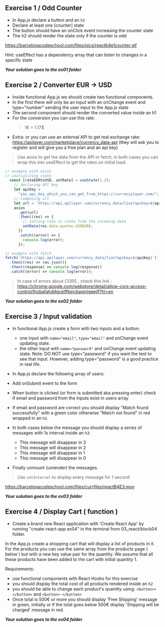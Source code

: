 ## Exercise 1 / Odd Counter

- In App.js declare a button and an `h2`
- Declare at least one [counter] state
- The button should have an onClick event increasing the counter state
- The h2 should render the state only if the counter is odd

https://barcelonacodeschool.com/files/pics/reactb4e1counter.gif

<!-- http://barcelonacodeschool.com/files/currfiles/react_block4_ex1.mp4 -->

Hint: useEffect has a dependency array that can listen to changes in a specific state

**_Your solution goes to the ex01 folder_**

## Exercise 2 / Converter EUR -> USD

- Inside functional App.js we should create two functional components.
- In the first there will only be an input with an onChange event and type="number" sending the user input to the App.js state
- The second component should render the converted value inside an h1
- For the conversion you can use this rate:
  > 1€ = 1.17$
- Extra:
  or you can use an external API to get real exchange rate: https://apilayer.com/marketplace/currency_data-api
  (they will ask you to register and will give you a free plan and an api key)

> Use axios to get the data from the API or fetch; in both cases you can wrap this into useEffect to get the rates on initial load:

```js
// example with axios
// initializing state
  const [rateEURtoUSD, setRate] = useState(1.2);
    // declaring API key
    let apiKey =
      "you_api_key_which_you_can_get_from_https://currencylayer.com/";
    // composing url
    let url = `https://api.apilayer.com/currency_data/live?apikey=${apiKey}`;
    axios
      .get(url)
      .then((res) => {
        // setting rate in state from the incoming data
        setRate(res.data.quotes.USDEUR);
      })
      .catch((error) => {
        console.log(error);
      });
```

```js
// example with fetch
fetch(`https://api.apilayer.com/currency_data/live?apikey=${apiKey}`)
  .then((res) => res.json())
  .then((response) => console.log(response))
  .catch((error) => console.log(error));
```

> In case of errors about CORS , check this link : https://chrome.google.com/webstore/detail/allow-cors-access-control/lhobafahddgcelffkeicbaginigeejlf?hl=en

**_Your solution goes to the ex02 folder_**

## Exercise 3 / Input validation

- In functional App.js create a form with two inputs and a button:
  - one input with `name="email"`, `type="email"` and onChange event updating state.
  - the other input with `name="password"` and onChange event updating state. Note: DO NOT use type="password" if you want the test to see that input. However, adding type="password" is a good practice in real life. 
- In App.js declare the following array of users:
  <!-- const users = [
    { email: "a@a.com", password: "a" },
    { email: "b@b.com", password: "b" },
    { email: "c@c.com", password: "c" },
  ] -->
- Add onSubmit event to the form <!-- <form onSubmit={handleSubmit} >[...]</form> -->
- When button is clicked (or form is submitted aka pressing enter) check if email and password from the inputs exist in users array
- If email and password are correct you should display "Match found successfully" with a green color otherwise "Match not found" in red wrapped in an `h2`.
- In both cases below the message you should display a series of messages with 1s interval inside an `h3`:

  - This message will disappear in 3
  - This message will disappear in 2
  - This message will disappear in 1
  - This message will disappear in 0

- Finally unmount (unrender) the messages.

> Use `setInterval` to display every message for 1 second

https://barcelonacodeschool.com/files/currfiles/reactB4E3.mov

**_Your solution goes to the ex03 folder_**

## Exercise 4 / Display Cart ( function )

- Create a brand new React application with 'Create React App' by running "create-react-app ex04" in the terminal from 03_react/block04 folder.

In the App.js create a shopping cart that will display a list of products in it. For the products you can use the same array from the products page ( below ) but with a new key value pair for the quantity. We assume that all these products have been added to the cart with initial quantity 1.

Requirements:

- use functional components with React Hooks for this exercise
- you should display the total cost of all products rendered inside an `h2`
- you should be able to change each product's quantity using: `<button>+</button>` and `<button>-</button>`
- Once total is 500€ or more you should display 'Free Shipping' message in green, initially or if the total goes below 500€ display 'Shipping will be charged' message in red.

[screenshot of cart example]: (https://barcelonacodeschool.com/files/pics/cur_files/reactB4E4.png)
[screenshot of cart example]: (http://barcelonacodeschool.com/files/pics/cur_files/reactB4E4-02.png)

**_Your solution goes to the ex04 folder_**

<!-- const products = [
    {
      product: "flash t-shirt",
      price: 27.5,
      category: "t-shirts",
      bestSeller: false,
      image:
        "https://images-na.ssl-images-amazon.com/images/I/61ZipyCaAKL._AC_UX385_.jpg",
      onSale: true,
      quantity: 1
    },
    {
      product: "batman t-shirt",
      price: 22.5,
      category: "t-shirts",
      bestSeller: true,
      image:
        "https://s1.thcdn.com/productimg/1600/1600/11676326-1444552242012324.png",
      onSale: false,
      quantity: 1
    },
    {
      product: "superman hat",
      price: 13.9,
      category: "hats",
      bestSeller: true,
      image:
        "https://banner2.kisspng.com/20180429/rqe/kisspng-baseball-cap-superman-logo-batman-hat-5ae5ef317f8366.9727520615250184175223.jpg",
      onSale: false,
      quantity: 1
    },
  ]; -->
